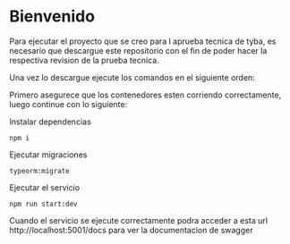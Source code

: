 # Bienvenido
Para ejecutar el proyecto que se creo para l aprueba tecnica de tyba, es necesario que descargue este repositorio con el fin de poder hacer la respectiva revision de la prueba tecnica.


Una vez lo descargue ejecute los comandos en el siguiente orden:

Primero asegurece que los contenedores esten corriendo correctamente, luego continue con lo siguiente:

Instalar dependencias

    npm i 

Ejecutar migraciones

    typeorm:migrate

Ejecutar el servicio

    npm run start:dev

Cuando el servicio se ejecute correctamente podra acceder a esta url http://localhost:5001/docs para ver la documentacion de swagger 